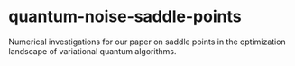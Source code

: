 # quantum-noise-saddle-points
Numerical investigations for our paper on saddle points in the optimization landscape of variational quantum algorithms.
